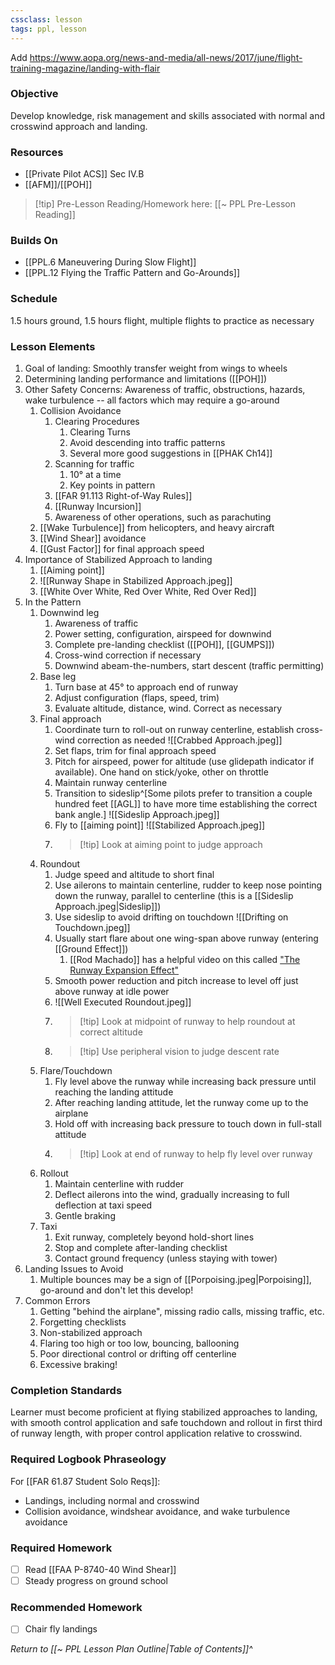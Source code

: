 ```yaml
---
cssclass: lesson
tags: ppl, lesson
---
```


Add https://www.aopa.org/news-and-media/all-news/2017/june/flight-training-magazine/landing-with-flair

### Objective
Develop knowledge, risk management and skills associated with normal and crosswind approach and landing.

### Resources
- [[Private Pilot ACS]] Sec IV.B
- [[AFM]]/[[POH]]

> [!tip] Pre-Lesson Reading/Homework here: [[~ PPL Pre-Lesson Reading]]

### Builds On
- [[PPL.6 Maneuvering During Slow Flight]]
- [[PPL.12 Flying the Traffic Pattern and Go-Arounds]]

### Schedule
1.5 hours ground, 1.5 hours flight, multiple flights to practice as necessary

### Lesson Elements
1. Goal of landing: Smoothly transfer weight from wings to wheels
2. Determining landing performance and limitations ([[POH]])
3. Other Safety Concerns: Awareness of traffic, obstructions, hazards, wake turbulence -- all factors which may require a go-around
	1. Collision Avoidance
		1. Clearing Procedures
			1. Clearing Turns
			2. Avoid descending into traffic patterns
			3. Several more good suggestions in [[PHAK Ch14]]
		2. Scanning for traffic
			1. 10° at a time
			2. Key points in pattern
		3. [[FAR 91.113 Right-of-Way Rules]]
		4. [[Runway Incursion]]
		5. Awareness of other operations, such as parachuting
	2. [[Wake Turbulence]] from helicopters, and heavy aircraft
	3. [[Wind Shear]] avoidance
	4. [[Gust Factor]] for final approach speed
4. Importance of Stabilized Approach to landing
	1. [[Aiming point]]
	2. ![[Runway Shape in Stabilized Approach.jpeg]]
	3. [[White Over White, Red Over White, Red Over Red]]
5. In the Pattern
	1. Downwind leg
		1. Awareness of traffic
		2. Power setting, configuration, airspeed for downwind
		3. Complete pre-landing checklist ([[POH]], [[GUMPS]])
		4. Cross-wind correction if necessary
		5. Downwind abeam-the-numbers, start descent (traffic permitting)
	2. Base leg
		1. Turn base at 45° to approach end of runway
		2. Adjust configuration (flaps, speed, trim)
		3. Evaluate altitude, distance, wind. Correct as necessary
	3. Final approach
		1. Coordinate turn to roll-out on runway centerline, establish cross-wind correction as needed ![[Crabbed Approach.jpeg]]
		2. Set flaps, trim for final approach speed
		3. Pitch for airspeed, power for altitude (use glidepath indicator if available). One hand on stick/yoke, other on throttle
		4. Maintain runway centerline
		5. Transition to sideslip^[Some pilots prefer to transition a couple hundred feet [[AGL]] to have more time establishing the correct bank angle.] ![[Sideslip Approach.jpeg]]
		6. Fly to [[aiming point]] ![[Stabilized Approach.jpeg]]
		7. > [!tip] Look at aiming point to judge approach
	4. Roundout
		1. Judge speed and altitude to short final
		2. Use ailerons to maintain centerline, rudder to keep nose pointing down the runway, parallel to centerline (this is a [[Sideslip Approach.jpeg|Sideslip]])
		3. Use sideslip to avoid drifting on touchdown ![[Drifting on Touchdown.jpeg]]
		4. Usually start flare about one wing-span above runway (entering [[Ground Effect]])
			1. [[Rod Machado]] has a helpful video on this called ["The Runway Expansion Effect"](https://www.youtube.com/watch?v=9JfoZERqM7Q)
		5. Smooth power reduction and pitch increase to level off just above runway at idle power
		6.  ![[Well Executed Roundout.jpeg]]
		7. > [!tip] Look at midpoint of runway to help roundout at correct altitude
		8. > [!tip] Use peripheral vision to judge descent rate
	5. Flare/Touchdown
		1. Fly level above the runway while increasing back pressure until reaching the landing attitude
		2. After reaching landing attitude, let the runway come up to the airplane
		3. Hold off with increasing back pressure to touch down in full-stall attitude 
		4. > [!tip] Look at end of runway to help fly level over runway
	6. Rollout
		1. Maintain centerline with rudder
		2. Deflect ailerons into the wind, gradually increasing to full deflection at taxi speed
		3. Gentle braking
	7. Taxi
		1. Exit runway, completely beyond hold-short lines
		2. Stop and complete after-landing checklist
		3. Contact ground frequency (unless staying with tower)
6. Landing Issues to Avoid
	1. Multiple bounces may be a sign of [[Porpoising.jpeg|Porpoising]], go-around and don't let this develop!
7. Common Errors
	1. Getting "behind the airplane", missing radio calls, missing traffic, etc.
	2. Forgetting checklists
	3. Non-stabilized approach
	4. Flaring too high or too low, bouncing, ballooning
	5. Poor directional control or drifting off centerline
	6. Excessive braking!

### Completion Standards
Learner must become proficient at flying stabilized approaches to landing, with smooth control application and safe touchdown and rollout in first third of runway length, with proper control application relative to crosswind.

### Required Logbook Phraseology
For [[FAR 61.87 Student Solo Reqs]]: 
- Landings, including normal and crosswind
- Collision avoidance, windshear avoidance, and wake turbulence avoidance

### Required Homework
- [ ] Read [[FAA P-8740-40 Wind Shear]]
- [ ] Steady progress on ground school

### Recommended Homework 
- [ ] Chair fly landings

*Return to [[~ PPL Lesson Plan Outline|Table of Contents]]^*